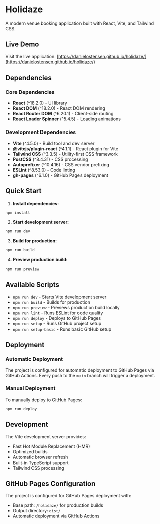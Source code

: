 # Holidaze

A modern venue booking application built with React, Vite, and Tailwind CSS.

## Live Demo

Visit the live application: [https://danielostensen.github.io/holidaze/](https://danielostensen.github.io/holidaze/)

## Dependencies

### Core Dependencies
- **React** (^18.2.0) - UI library
- **React DOM** (^18.2.0) - React DOM rendering
- **React Router DOM** (^6.20.1) - Client-side routing
- **React Loader Spinner** (^5.4.5) - Loading animations

### Development Dependencies
- **Vite** (^4.5.0) - Build tool and dev server
- **@vitejs/plugin-react** (^4.1.1) - React plugin for Vite
- **Tailwind CSS** (^3.3.5) - Utility-first CSS framework
- **PostCSS** (^8.4.31) - CSS processing
- **Autoprefixer** (^10.4.16) - CSS vendor prefixing
- **ESLint** (^8.53.0) - Code linting
- **gh-pages** (^6.1.0) - GitHub Pages deployment

## Quick Start

1. **Install dependencies:**
```bash
npm install
```

2. **Start development server:**
```bash
npm run dev
```

3. **Build for production:**
```bash
npm run build
```

4. **Preview production build:**
```bash
npm run preview
```

## Available Scripts

- `npm run dev` - Starts Vite development server
- `npm run build` - Builds for production
- `npm run preview` - Previews production build locally
- `npm run lint` - Runs ESLint for code quality
- `npm run deploy` - Deploys to GitHub Pages
- `npm run setup` - Runs GitHub project setup
- `npm run setup-basic` - Runs basic GitHub setup

## Deployment

### Automatic Deployment
The project is configured for automatic deployment to GitHub Pages via GitHub Actions. Every push to the `main` branch will trigger a deployment.

### Manual Deployment
To manually deploy to GitHub Pages:
```bash
npm run deploy
```

## Development

The Vite development server provides:
- Fast Hot Module Replacement (HMR)
- Optimized builds
- Automatic browser refresh
- Built-in TypeScript support
- Tailwind CSS processing

## GitHub Pages Configuration

The project is configured for GitHub Pages deployment with:
- Base path: `/holidaze/` for production builds
- Output directory: `dist/`
- Automatic deployment via GitHub Actions 

